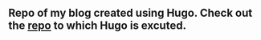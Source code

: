 ## Repo of my blog created using Hugo. Check out the [repo](https://github.com/bioatmosphere/academic-kickstart) to which Hugo is excuted.
